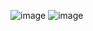 ![image](https://github.com/user-attachments/assets/699a84fd-11d2-489d-9a76-562cfdfac379)
![image](https://github.com/user-attachments/assets/69e76d33-9e22-40b8-9675-4ddba9d226bb)
